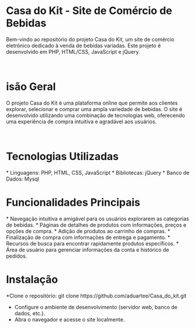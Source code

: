 <h1>Casa do Kit - Site de Comércio de Bebidas</h1>
<p></p>Bem-vindo ao repositório do projeto Casa do Kit, um site de comércio eletrônico dedicado à venda de bebidas variadas. Este projeto é desenvolvido em PHP, HTML/CSS, JavaScript e jQuery.</p>
<br/> 
<h1>isão Geral</h1>
<p>O projeto Casa do Kit é uma plataforma online que permite aos clientes explorar, selecionar e comprar uma ampla variedade de bebidas. O site é desenvolvido utilizando uma combinação de tecnologias web, oferecendo uma experiência de compra intuitiva e agradável aos usuários.</p>
<br/> 
<h1>Tecnologias Utilizadas</h1>
* Linguagens: PHP, HTML, CSS, JavaScript
* Bibliotecas: jQuery
* Banco de Dados: Mysql
<br/> 
<h1>Funcionalidades Principais</h1>
* Navegação intuitiva e amigável para os usuários explorarem as categorias de bebidas.
* Páginas de detalhes de produtos com informações, preços e opções de compra.
* Adição de produtos ao carrinho de compras.
* Finalização de compra com informações de entrega e pagamento.
* Recursos de busca para encontrar rapidamente produtos específicos.
* Área de usuário para gerenciar informações da conta e histórico de pedidos.
<br/> 
<h1>Instalação</h1>
*Clone o repositório: git clone https://github.com/aduartee/Casa_do_kit.git

* Configure o ambiente de desenvolvimento (servidor web, banco de dados, etc.).
* Abra o navegador e acesse o site localmente.
